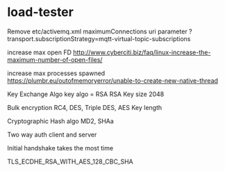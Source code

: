 # load-tester

Remove etc/activemq.xml 
maximumConnections uri parameter
?transport.subscriptionStrategy=mqtt-virtual-topic-subscriptions

increase max open FD 
http://www.cyberciti.biz/faq/linux-increase-the-maximum-number-of-open-files/

increase max processes spawned
https://plumbr.eu/outofmemoryerror/unable-to-create-new-native-thread


Key Exchange Algo
key algo = RSA
RSA Key size 2048

Bulk encryption
RC4, DES, Triple DES, AES
Key length

Cryptographic Hash algo
MD2, SHAa

Two way auth
client and server

Initial handshake takes the most time

TLS_ECDHE_RSA_WITH_AES_128_CBC_SHA
